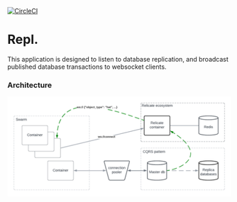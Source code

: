 [![CircleCI](https://dl.circleci.com/status-badge/img/gh/jackdek11/repl/tree/master.svg?style=svg)](https://dl.circleci.com/status-badge/redirect/gh/jackdek11/repl/tree/master)
# Repl.
This application is designed to listen to database replication, and broadcast published database transactions to websocket clients.


### Architecture
![Architecture](./docs/Architecture.png)
